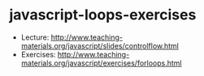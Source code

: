 # javascript-loops-exercises

- Lecture: http://www.teaching-materials.org/javascript/slides/controlflow.html
- Exercises: http://www.teaching-materials.org/javascript/exercises/forloops.html
